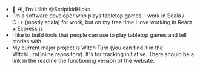 - 👋 Hi, I’m Lillith @ScriptkidHicks
- I'm a software developer who plays tabletop games. I work in Scala / C++ (mostly scala) for work, but on my free time I love working in React + Express.js
- I like to build tools that people can use to play tabletop games and tell stories with.
- My current major project is Witch Turn (you can find it in the WitchTurnOnline repository). It's for tracking initiative. There should be a link in the readme the functioning version of the website.
<!---
ScriptkidHicks/ScriptkidHicks is a ✨ special ✨ repository because its `README.md` (this file) appears on your GitHub profile.
You can click the Preview link to take a look at your changes.
--->
